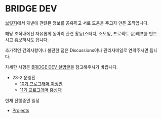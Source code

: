 # BRIDGE DEV

[브릿지](https://bridgegames.tistory.com/)에서 개발에 관련된 정보를 공유하고 서로 도움을 주고자 만든 조직입니다.

해당 조직내에선 자유롭게 동아리 관련 활동(스터디, 소모임, 프로젝트 등)레포를 만드시고 홍보하셔도 됩니다.

추가적인 건의사항이나 불편한 점은 Discussions이나 관리자메일로 연락주시면 됩니다.

자세한 사항은 [BRIDGE DEV 설명글](https://github.com/orgs/BRIDGE-DEV/discussions/10)을 참고해주시기 바랍니다.

- 23-2 운영진
  - [10기 프로그래머 이정안](https://github.com/fkdl0048)
  - [11기 프로그래머 홍성재](https://github.com/wave-sound)

현재 진행중인 일정

- [Projects](https://github.com/orgs/BRIDGE-DEV/projects/6)
